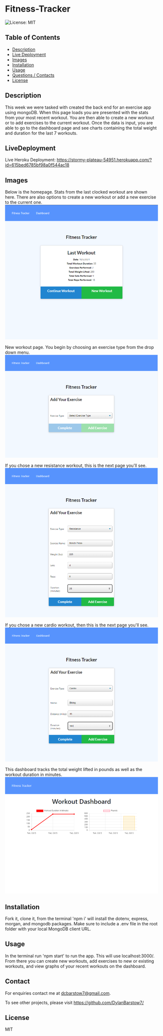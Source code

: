 
# Fitness-Tracker
![License: MIT](https://img.shields.io/badge/License-MIT-yellow.svg)


## Table of Contents

- [Description](#Description)
- [Live Deployment](#LiveDeployment)
- [Images](#Images)
- [Installation](#Installation)
- [Usage](#Usage)
- [Questions / Contacts](#Contacts)
- [License](#License)


## Description

This week we were tasked with created the back end for an exercise app using mongoDB.  When this page loads you are presented with the stats from your most recent workout.  You are then able to create a new workout or to add exercises to the current workout. Once the data is input, you are able to go to the dashboard page and see charts containing the total weight and duration for the last 7 workouts.


## LiveDeployment

Live Heroku Deployment: https://stormy-plateau-54951.herokuapp.com/?id=615bed6785bf98a0f544ac18


## Images
Below is the homepage.  Stats from the last clocked workout are shown here.  There are also options to create a new workout or add a new exercise to the current one.
![alt text](https://github.com/DylanBarstow7/Fitness-Tracker/blob/master/public/img/fitnessTrackerHome.PNG)


New workout page.  You begin by choosing an exercise type from the drop down menu.
![alt text](https://github.com/DylanBarstow7/Fitness-Tracker/blob/master/public/img/FitnessTrackerNewExercise.PNG)


If you chose a new resistance workout, this is the next page you'll see.
![alt text](https://github.com/DylanBarstow7/Fitness-Tracker/blob/master/public/img/FitnessTrackerNewResistanceExercise.PNG)


If you chose a new cardio workout, then this is the next page you'll see.
![alt text](https://github.com/DylanBarstow7/Fitness-Tracker/blob/master/public/img/FitnessTrackerNewCardioExercise.PNG)


This dashboard tracks the total weight lifted in pounds as well as the workout duration in minutes.
![alt text](https://github.com/DylanBarstow7/Fitness-Tracker/blob/master/public/img/fitnessTrackerDashboard.PNG)



## Installation

Fork it, clone it, from the terminal 'npm i' will install the dotenv, express, morgan, and mongodb packages. Make sure to include a .env file in the root folder with your local MongoDB client URL.


## Usage

In the terminal run 'npm start' to run the app. This will use localhost:3000/. From there you can create new workouts, add exercises to new or existing workouts, and view graphs of your recent workouts on the dashboard.


## Contact
For enquiries contact me at dcbarstow7@gmail.com.

To see other projects, please visit https://github.com/DylanBarstow7/


## License
MIT
